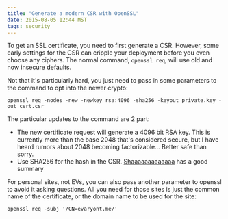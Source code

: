 ```yaml
---
title: "Generate a modern CSR with OpenSSL"
date: 2015-08-05 12:44 MST
tags: security
---
```


To get an SSL certificate, you need to first generate a CSR. However, some
early settings for the CSR can cripple your deployment before you even choose
any ciphers. The normal command, `openssl req`, will use old and now insecure
defaults.

Not that it's particularly hard, you just need to pass in some parameters to the
command to opt into the newer crypto:

    openssl req -nodes -new -newkey rsa:4096 -sha256 -keyout private.key -out cert.csr

The particular updates to the command are 2 part:

- The new certificate request will generate a 4096 bit RSA key. This is
  currently more than the base 2048 that's considered secure, but I have heard
  rumors about 2048 becoming factorizable... Better safe than sorry.
- Use SHA256 for the hash in the CSR.
  [Shaaaaaaaaaaaaa](https://shaaaaaaaaaaaaa.com/) has a good summary

For personal sites, not EVs, you can also pass another parameter to openssl to
avoid it asking questions. All you need for those sites is just the common name
of the certificate, or the domain name to be used for the site:

    openssl req -subj '/CN=evaryont.me/'
